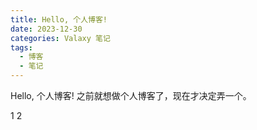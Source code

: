 ```yaml
---
title: Hello, 个人博客!
date: 2023-12-30
categories: Valaxy 笔记
tags:
  - 博客
  - 笔记
---
```

Hello, 个人博客!
之前就想做个人博客了，现在才决定弄一个。
<!-- more -->
1
2
